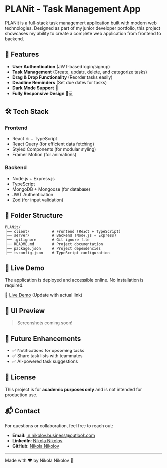 # PLANit - Task Management App

PLANit is a full-stack task management application built with modern web technologies. Designed as part of my junior developer portfolio, this project showcases my ability to create a complete web application from frontend to backend.

## 🚀 Features

- **User Authentication** (JWT-based login/signup)
- **Task Management** (Create, update, delete, and categorize tasks)
- **Drag & Drop Functionality** (Reorder tasks easily)
- **Deadline Reminders** (Set due dates for tasks)
- **Dark Mode Support** 🌙
- **Fully Responsive Design** 📱💻

## 🛠 Tech Stack

### Frontend

- React ⚛️ + TypeScript
- React Query (for efficient data fetching)
- Styled Components (for modular styling)
- Framer Motion (for animations)

### Backend

- Node.js + Express.js
- TypeScript
- MongoDB + Mongoose (for database)
- JWT Authentication
- Zod (for input validation)

## 📂 Folder Structure

```
PLANit/
│── client/          # Frontend (React + TypeScript)
│── server/          # Backend (Node.js + Express)
│── .gitignore       # Git ignore file
│── README.md        # Project documentation
│── package.json     # Project dependencies
│── tsconfig.json    # TypeScript configuration
```

## 🚀 Live Demo

The application is deployed and accessible online. No installation is required.

🔗 [Live Demo](#) (Update with actual link)

## 🎨 UI Preview

> Screenshots coming soon!

## 📌 Future Enhancements

- ✅ Notifications for upcoming tasks
- ✅ Share task lists with teammates
- ✅ AI-powered task suggestions

## 📝 License

This project is for **academic purposes only** and is not intended for production use.

## 📬 Contact

For questions or collaboration, feel free to reach out:

- **Email**: .n.nikolov.business@outlook.com
- **LinkedIn**: [Nikola Nikolov](www.linkedin.com/in/nikola-nikolov-a53b2925a)
- **GitHub**: [Nikola Nikolov](https://github.com/NikolaNikolov93)

---

Made with ❤️ by Nikola Nikolov 🚀

